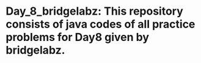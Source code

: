 # Day_8_bridgelabz: This repository consists of java codes of all practice problems for Day8 given by bridgelabz.
